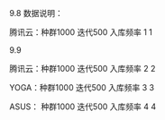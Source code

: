 9.8 数据说明：

腾讯云：种群1000 迭代500 入库频率 1  1 

9.9

腾讯云：种群1000 迭代500 入库频率 2 2

YOGA：种群1000 迭代500 入库频率 3 3

ASUS： 种群1000 迭代500 入库频率 4 4